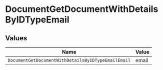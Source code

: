 # DocumentGetDocumentWithDetailsByIDTypeEmail


## Values

| Name                                               | Value                                              |
| -------------------------------------------------- | -------------------------------------------------- |
| `DocumentGetDocumentWithDetailsByIDTypeEmailEmail` | email                                              |